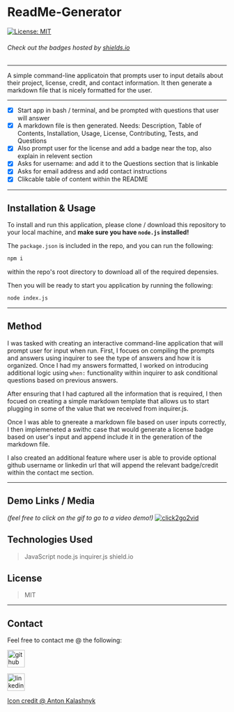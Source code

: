 # ReadMe-Generator
[![License: MIT](https://img.shields.io/badge/License-MIT-yellow.svg)](https://opensource.org/licenses/MIT)
###### Check out the badges hosted by [shields.io](https://shields.io/)
***
A simple command-line applicatoin that prompts user to input details about their project, license, credit, and contact information. It then generate a markdown file that is nicely formatted for the user.

***
- [X] Start app in bash / terminal, and be prompted with questions that user will answer
- [X] A markdown file is then generated. Needs: Description, Table of Contents, Installation, Usage, License, Contributing, Tests, and Questions
- [X] Also prompt user for the license and add a badge near the top, also explain in relevent section
- [X] Asks for username: and add it to the Questions section that is linkable
- [X] Asks for email address and add contact instructions
- [X] Clikcable table of content within the README

***
## Installation & Usage
To install and run this application, please clone / download this repository to your local machine, and **make sure you have `node.js` installed!**

The `package.json` is included in the repo, and you can run the following:

``` bash
npm i
``` 

within the repo's root directory to download all of the required depensies. 

Then you will be ready to start you application by running the following:

``` bash
node index.js
```

***
## Method
I was tasked with creating an interactive command-line application that will prompt user for input when run. First, I focues on compiling the prompts and answers using inquirer to see the type of answers and how it is organized. Once I had my answers formatted, I worked on introducing additional logic using `when:` functionality within inquirer to ask conditional questions based on previous answers. 

After ensuring that I had captured all the information that is required, I then focued on creating a simple markdown template that allows us to start plugging in some of the value that we received from inquirer.js. 

Once I was able to gnereate a markdown file based on user inputs correctly, I then implemeneted a swithc case that would generate a license badge based on user's input and append include it in the generation of the markdown file. 

I also created an additional feature where user is able to provide optional github username or linkedin url that will append the relevant badge/credit within the contact me section.

***
## Demo Links / Media
*(feel free to click on the gif to go to a video demo!)*
[<img src="./demo.gif" alt='click2go2vid'>](https://draconmarius.github.io/WeatherApp/) 

## Technologies Used
> JavaScript
> node.js
> inquirer.js
> shield.io

## License
> MIT

***
## Contact
Feel free to contact me @ the following:

[<img src="https://cdn.icon-icons.com/icons2/2351/PNG/512/logo_github_icon_143196.png" alt='github' height='40'>](https://github.com/DraconMarius) 

[<img src="https://cdn.icon-icons.com/icons2/2351/PNG/512/logo_linkedin_icon_143191.png" alt='linkedin' height='40'>](https://www.linkedin.com/in/mari-ma-70771585/)  

[Icon credit @ Anton Kalashnyk](https://icon-icons.com/users/14quJ7FM9cYdQZHidnZoM/icon-sets/)
